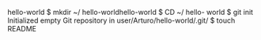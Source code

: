 hello-world
$ mkdir ~/ hello-worldhello-world
$ CD ~/ hello- world
$ git init
Initialized empty Git repository in user/Arturo/hello-world/.git/
$ touch README
